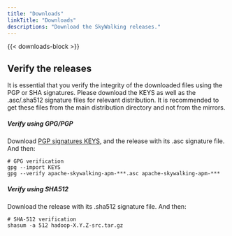 ```yaml
---
title: "Downloads"
linkTitle: "Downloads"
descriptions: "Download the SkyWalking releases."
---
```


{{< downloads-block >}}

<div class="container verify">

## Verify the releases

It is essential that you verify the integrity of the downloaded files using the PGP or SHA signatures. Please download the KEYS as well as the .asc/.sha512 signature files for relevant distribution. It is recommended to get these files from the main distribution directory and not from the mirrors.

<div class="code-wrapper">
<div>

##### Verify using GPG/PGP

Download [PGP signatures KEYS](https://downloads.apache.org/skywalking/KEYS), and the release with its .asc signature file. And then:

```shell
# GPG verification
gpg --import KEYS
gpg --verify apache-skywalking-apm-***.asc apache-skywalking-apm-***
```

</div>

<div>

##### Verify using SHA512

Download the release with its .sha512 signature file. And then:

```shell
# SHA-512 verification
shasum -a 512 hadoop-X.Y.Z-src.tar.gz

```

</div>

</div>

</div>
